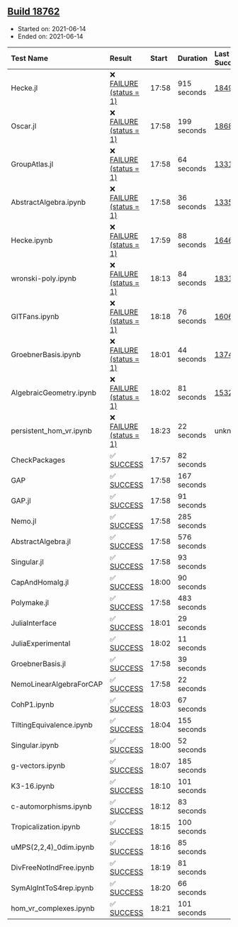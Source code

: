 ## [Build 18762](https://oscarci.mathematik.uni-kl.de/job/oscar/18762/)

* Started on: 2021-06-14
* Ended on: 2021-06-14

| Test Name    | Result | Start | Duration | Last Success | First Failure |
|:-------------|:-------|:------|:---------|:-------------|:--------------|
| Hecke.jl | ❌ [FAILURE (status = 1)](https://oscarci.mathematik.uni-kl.de/job/oscar/18762/artifact/logs/build-18762/Hecke.jl.log) | 17:58 | 915 seconds | [18490](https://oscarci.mathematik.uni-kl.de/job/oscar/18490/) | [18491](https://oscarci.mathematik.uni-kl.de/job/oscar/18491/) |
| Oscar.jl | ❌ [FAILURE (status = 1)](https://oscarci.mathematik.uni-kl.de/job/oscar/18762/artifact/logs/build-18762/Oscar.jl.log) | 17:58 | 199 seconds | [18684](https://oscarci.mathematik.uni-kl.de/job/oscar/18684/) | [18685](https://oscarci.mathematik.uni-kl.de/job/oscar/18685/) |
| GroupAtlas.jl | ❌ [FAILURE (status = 1)](https://oscarci.mathematik.uni-kl.de/job/oscar/18762/artifact/logs/build-18762/GroupAtlas.jl.log) | 17:58 | 64 seconds | [13311](https://oscarci.mathematik.uni-kl.de/job/oscar/13311/) | [13312](https://oscarci.mathematik.uni-kl.de/job/oscar/13312/) |
| AbstractAlgebra.ipynb | ❌ [FAILURE (status = 1)](https://oscarci.mathematik.uni-kl.de/job/oscar/18762/artifact/logs/build-18762/AbstractAlgebra.ipynb.log) | 17:58 | 36 seconds | [13355](https://oscarci.mathematik.uni-kl.de/job/oscar/13355/) | [13356](https://oscarci.mathematik.uni-kl.de/job/oscar/13356/) |
| Hecke.ipynb | ❌ [FAILURE (status = 1)](https://oscarci.mathematik.uni-kl.de/job/oscar/18762/artifact/logs/build-18762/Hecke.ipynb.log) | 17:59 | 88 seconds | [16463](https://oscarci.mathematik.uni-kl.de/job/oscar/16463/) | [16464](https://oscarci.mathematik.uni-kl.de/job/oscar/16464/) |
| wronski-poly.ipynb | ❌ [FAILURE (status = 1)](https://oscarci.mathematik.uni-kl.de/job/oscar/18762/artifact/logs/build-18762/wronski-poly.ipynb.log) | 18:13 | 84 seconds | [18314](https://oscarci.mathematik.uni-kl.de/job/oscar/18314/) | [18315](https://oscarci.mathematik.uni-kl.de/job/oscar/18315/) |
| GITFans.ipynb | ❌ [FAILURE (status = 1)](https://oscarci.mathematik.uni-kl.de/job/oscar/18762/artifact/logs/build-18762/GITFans.ipynb.log) | 18:18 | 76 seconds | [16068](https://oscarci.mathematik.uni-kl.de/job/oscar/16068/) | [16069](https://oscarci.mathematik.uni-kl.de/job/oscar/16069/) |
| GroebnerBasis.ipynb | ❌ [FAILURE (status = 1)](https://oscarci.mathematik.uni-kl.de/job/oscar/18762/artifact/logs/build-18762/GroebnerBasis.ipynb.log) | 18:01 | 44 seconds | [13748](https://oscarci.mathematik.uni-kl.de/job/oscar/13748/) | [13749](https://oscarci.mathematik.uni-kl.de/job/oscar/13749/) |
| AlgebraicGeometry.ipynb | ❌ [FAILURE (status = 1)](https://oscarci.mathematik.uni-kl.de/job/oscar/18762/artifact/logs/build-18762/AlgebraicGeometry.ipynb.log) | 18:02 | 81 seconds | [15322](https://oscarci.mathematik.uni-kl.de/job/oscar/15322/) | [15323](https://oscarci.mathematik.uni-kl.de/job/oscar/15323/) |
| persistent_hom_vr.ipynb | ❌ [FAILURE (status = 1)](https://oscarci.mathematik.uni-kl.de/job/oscar/18762/artifact/logs/build-18762/persistent_hom_vr.ipynb.log) | 18:23 | 22 seconds | unknown | unknown |
| CheckPackages | ✅ [SUCCESS](https://oscarci.mathematik.uni-kl.de/job/oscar/18762/artifact/logs/build-18762/CheckPackages.log) | 17:57 | 82 seconds |  |  |
| GAP | ✅ [SUCCESS](https://oscarci.mathematik.uni-kl.de/job/oscar/18762/artifact/logs/build-18762/GAP.log) | 17:58 | 167 seconds |  |  |
| GAP.jl | ✅ [SUCCESS](https://oscarci.mathematik.uni-kl.de/job/oscar/18762/artifact/logs/build-18762/GAP.jl.log) | 17:58 | 91 seconds |  |  |
| Nemo.jl | ✅ [SUCCESS](https://oscarci.mathematik.uni-kl.de/job/oscar/18762/artifact/logs/build-18762/Nemo.jl.log) | 17:58 | 285 seconds |  |  |
| AbstractAlgebra.jl | ✅ [SUCCESS](https://oscarci.mathematik.uni-kl.de/job/oscar/18762/artifact/logs/build-18762/AbstractAlgebra.jl.log) | 17:58 | 576 seconds |  |  |
| Singular.jl | ✅ [SUCCESS](https://oscarci.mathematik.uni-kl.de/job/oscar/18762/artifact/logs/build-18762/Singular.jl.log) | 17:58 | 93 seconds |  |  |
| CapAndHomalg.jl | ✅ [SUCCESS](https://oscarci.mathematik.uni-kl.de/job/oscar/18762/artifact/logs/build-18762/CapAndHomalg.jl.log) | 18:00 | 90 seconds |  |  |
| Polymake.jl | ✅ [SUCCESS](https://oscarci.mathematik.uni-kl.de/job/oscar/18762/artifact/logs/build-18762/Polymake.jl.log) | 17:58 | 483 seconds |  |  |
| JuliaInterface | ✅ [SUCCESS](https://oscarci.mathematik.uni-kl.de/job/oscar/18762/artifact/logs/build-18762/JuliaInterface.log) | 18:01 | 29 seconds |  |  |
| JuliaExperimental | ✅ [SUCCESS](https://oscarci.mathematik.uni-kl.de/job/oscar/18762/artifact/logs/build-18762/JuliaExperimental.log) | 18:02 | 11 seconds |  |  |
| GroebnerBasis.jl | ✅ [SUCCESS](https://oscarci.mathematik.uni-kl.de/job/oscar/18762/artifact/logs/build-18762/GroebnerBasis.jl.log) | 17:58 | 39 seconds |  |  |
| NemoLinearAlgebraForCAP | ✅ [SUCCESS](https://oscarci.mathematik.uni-kl.de/job/oscar/18762/artifact/logs/build-18762/NemoLinearAlgebraForCAP.log) | 17:58 | 22 seconds |  |  |
| CohP1.ipynb | ✅ [SUCCESS](https://oscarci.mathematik.uni-kl.de/job/oscar/18762/artifact/logs/build-18762/CohP1.ipynb.log) | 18:03 | 67 seconds |  |  |
| TiltingEquivalence.ipynb | ✅ [SUCCESS](https://oscarci.mathematik.uni-kl.de/job/oscar/18762/artifact/logs/build-18762/TiltingEquivalence.ipynb.log) | 18:04 | 155 seconds |  |  |
| Singular.ipynb | ✅ [SUCCESS](https://oscarci.mathematik.uni-kl.de/job/oscar/18762/artifact/logs/build-18762/Singular.ipynb.log) | 18:00 | 52 seconds |  |  |
| g-vectors.ipynb | ✅ [SUCCESS](https://oscarci.mathematik.uni-kl.de/job/oscar/18762/artifact/logs/build-18762/g-vectors.ipynb.log) | 18:07 | 185 seconds |  |  |
| K3-16.ipynb | ✅ [SUCCESS](https://oscarci.mathematik.uni-kl.de/job/oscar/18762/artifact/logs/build-18762/K3-16.ipynb.log) | 18:10 | 101 seconds |  |  |
| c-automorphisms.ipynb | ✅ [SUCCESS](https://oscarci.mathematik.uni-kl.de/job/oscar/18762/artifact/logs/build-18762/c-automorphisms.ipynb.log) | 18:12 | 83 seconds |  |  |
| Tropicalization.ipynb | ✅ [SUCCESS](https://oscarci.mathematik.uni-kl.de/job/oscar/18762/artifact/logs/build-18762/Tropicalization.ipynb.log) | 18:15 | 100 seconds |  |  |
| uMPS(2,2,4)_0dim.ipynb | ✅ [SUCCESS](https://oscarci.mathematik.uni-kl.de/job/oscar/18762/artifact/logs/build-18762/uMPS-2-2-4-_0dim.ipynb.log) | 18:16 | 85 seconds |  |  |
| DivFreeNotIndFree.ipynb | ✅ [SUCCESS](https://oscarci.mathematik.uni-kl.de/job/oscar/18762/artifact/logs/build-18762/DivFreeNotIndFree.ipynb.log) | 18:19 | 81 seconds |  |  |
| SymAlgIntToS4rep.ipynb | ✅ [SUCCESS](https://oscarci.mathematik.uni-kl.de/job/oscar/18762/artifact/logs/build-18762/SymAlgIntToS4rep.ipynb.log) | 18:20 | 66 seconds |  |  |
| hom_vr_complexes.ipynb | ✅ [SUCCESS](https://oscarci.mathematik.uni-kl.de/job/oscar/18762/artifact/logs/build-18762/hom_vr_complexes.ipynb.log) | 18:21 | 101 seconds |  |  |

